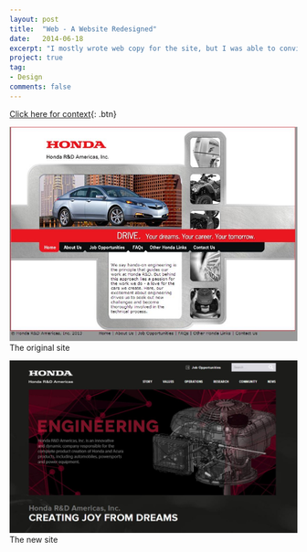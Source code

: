 ```yaml
---
layout: post
title:  "Web - A Website Redesigned"
date:   2014-06-18
excerpt: "I mostly wrote web copy for the site, but I was able to convince the vendor not to use a serif font on a black background..."
project: true
tag:
- Design
comments: false
---
```

[Click here for context](/new-website/){: .btn}

![Before](/assets/img/site-old.JPG)
The original site

![After](/assets/img/site-new.JPG)
The new site
